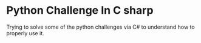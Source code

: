 # Python Challenge In C sharp
 Trying to solve some of the python challenges via C# to understand how to properly use it.
